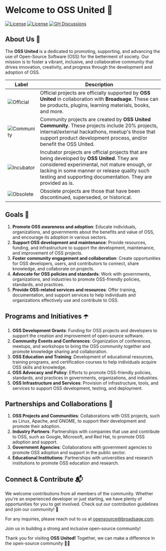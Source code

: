 # Welcome to OSS United 👋

[![License](https://img.shields.io/badge/License-CC_BY_4.0-f27596.svg)](https://creativecommons.org/licenses/by/4.0/)
[![License](https://img.shields.io/badge/License-Apache_2.0-orange.svg)](https://opensource.org/licenses/Apache-2.0)
[![GH Discussions](https://img.shields.io/badge/OSS%20United-Discussions-green)](https://github.com/orgs/ossunited/discussions)

## About Us :information_desk_person:
The **OSS United** is a dedicated to promoting, supporting, and advancing the use of Open-Source Software (OSS) for the betterment of society. Our mission is to foster a vibrant, inclusive, and collaborative community that drives innovation, creativity, and progress through the development and adoption of OSS.

| Label        | Description           
| ------------- |-------------|
| ![Official](https://img.shields.io/badge/project-official-green.svg?colorA=303033&colorB=ff8a2c&label=OSS%20United&style=for-the-badge) |Official projects are officially supported by **OSS United** in collaboration with **Broadsage**. These can be products, plugins, learning materials, books, and more.|
| ![Community](https://img.shields.io/badge/project-community-green.svg?colorA=303033&colorB=28B8A0&label=OSS%20United&style=for-the-badge) |  Community projects are created by **OSS United Community**. These projects include 20% projects, internal/external hackathons, meetup's those that support product development process, and/or benefit the OSS United.|
| ![Incubator](https://img.shields.io/badge/project-incubator-green.svg?colorA=303033&colorB=c3cf00&label=OSS%20United&style=for-the-badge) | Incubator projects are official projects that are being developed by **OSS United**. They are considered experimental, not mature enough, or lacking in some manner or release quality such testing and supporting documentation. They are provided as is. |
| ![Obsolete](https://img.shields.io/badge/project-obsolete-green.svg?colorA=303033&colorB=D1D1D2&label=OSS%20United&style=for-the-badge) | Obsolete projects are those that have been discontinued, superseded, or historical. |

## Goals :rocket:

1. **Promote OSS awareness and adoption**: Educate individuals, organizations, and governments about the benefits and value of OSS, and encourage its adoption in various sectors.
2. **Support OSS development and maintenance**: Provide resources, funding, and infrastructure to support the development, maintenance, and improvement of OSS projects.
3. **Foster community engagement and collaboration**: Create opportunities for OSS developers, users, and contributors to connect, share knowledge, and collaborate on projects.
4. **Advocate for OSS policies and standards**: Work with governments, organizations, and industries to promote OSS-friendly policies, standards, and practices.
5. **Provide OSS-related services and resources**: Offer training, documentation, and support services to help individuals and organizations effectively use and contribute to OSS.
   
## Programs and Initiatives :open_umbrella:

1. **OSS Development Grants**: Funding for OSS projects and developers to support the creation and improvement of open-source software.
2. **Community Events and Conferences**: Organization of conferences, meetups, and workshops to bring the OSS community together and promote knowledge sharing and collaboration.
3. **OSS Education and Training**: Development of educational resources, training programs, and certification courses to help individuals acquire OSS skills and knowledge.
4. **OSS Advocacy and Policy**: Efforts to promote OSS-friendly policies, standards, and practices in governments, organizations, and industries.
5. **OSS Infrastructure and Services**: Provision of infrastructure, tools, and services to support OSS development, testing, and deployment.

## Partnerships and Collaborations :handshake:

1. **OSS Projects and Communities**: Collaborations with OSS projects, such as Linux, Apache, and GNOME, to support their development and promote their adoption.
2. **Industry Partners**: Partnerships with companies that use and contribute to OSS, such as Google, Microsoft, and Red Hat, to promote OSS adoption and support.
3. **Government Agencies**: Collaborations with government agencies to promote OSS adoption and support in the public sector.
4. **Educational Institutions**: Partnerships with universities and research institutions to promote OSS education and research.

## Connect & Contribute 📬

We welcome contributions from all members of the community. Whether you're an experienced developer or just starting, we have plenty of opportunities for you to get involved. Check out our contribution guidelines and join our community! 🤝

For any inquiries, please reach out to us at [opensource@broadsage.com](mailto:opensource@broadsage.com).

Join us in building a strong and inclusive open-source community!

Thank you for visiting **OSS United!** Together, we can make a difference in the open-source community 🚀🌟
